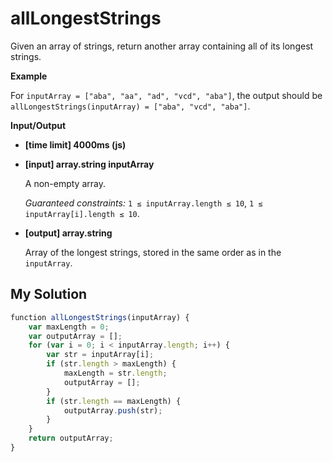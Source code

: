 # allLongestStrings
﻿Given an array of strings, return another array containing all of its longest strings.

**Example**

For `inputArray = ["aba", "aa", "ad", "vcd", "aba"]`, the output should be
`allLongestStrings(inputArray) = ["aba", "vcd", "aba"]`.

**Input/Output**

*   **[time limit] 4000ms (js)**

*   **[input] array.string inputArray**

    A non-empty array.

    _Guaranteed constraints:_
    `1 ≤ inputArray.length ≤ 10`,
    `1 ≤ inputArray[i].length ≤ 10`.

*   **[output] array.string**

    Array of the longest strings, stored in the same order as in the `inputArray`.


## My Solution
```javascript
﻿function allLongestStrings(inputArray) {
    var maxLength = 0;
    var outputArray = [];
    for (var i = 0; i < inputArray.length; i++) {
        var str = inputArray[i];
        if (str.length > maxLength) {
            maxLength = str.length;
            outputArray = [];
        }
        if (str.length == maxLength) {
            outputArray.push(str);
        }
    }
    return outputArray;
}
​
```
